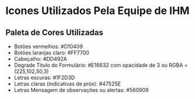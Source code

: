 # Icones Utilizados Pela Equipe de IHM

<h2> Paleta de Cores Utilizadas </h2>
<ul>
  <li>Botões vermelhos: #D10409</li>
  <li>Botões laranjas claro: #FF7700 </li>
  <li>Cabeçalho: #DD492A</li>
  <li>Degrade Título do Formulário: #E16632 com opacidade de 3 ou RGBA = (225,102,50,3)</li>
  <li>Letras escuras: #1F2D3D </li>
  <li>Letras claras (indicativas de próx): #47525E</li>
  <li>Letras Mensagem de observações ou alertas: #560909 </li>
</ul>
